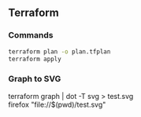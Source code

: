 ## Terraform

### Commands

```sh
terraform plan -o plan.tfplan
terraform apply
```

### Graph to SVG

terraform graph | dot -T svg > test.svg                             
firefox "file://$(pwd)/test.svg"  
